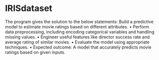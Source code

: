 # IRISdataset
The program gives the solution to the below statements:
Build a predictive model to estimate movie ratings based on different attributes. 
• Perform data preprocessing, including encoding categorical variables and handling missing values. 
• Engineer useful features like director success rate and average rating of similar movies. 
• Evaluate the model using appropriate techniques. 
• Expected outcome: A model that accurately predicts movie ratings based on given inputs.
